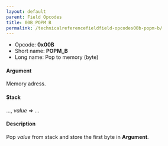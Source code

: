 ```yaml
---
layout: default
parent: Field Opcodes
title: 00B_POPM_B
permalink: /technicalreferencefieldfield-opcodes00b-popm-b/
---
```


-   Opcode: **0x00B**
-   Short name: **POPM\_B**
-   Long name: Pop to memory (byte)

#### Argument

Memory adress.

#### Stack

..., *value* =&gt; ...

#### Description

Pop *value* from stack and store the first byte in **Argument**.
